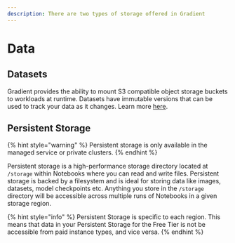 ```yaml
---
description: There are two types of storage offered in Gradient
---
```


# Data

## Datasets

Gradient provides the ability to mount S3 compatible object storage buckets to workloads at runtime.  Datasets have immutable versions that can be used to track your data as it changes.  Learn more [here](private-datasets-repository/).

## Persistent Storage 

{% hint style="warning" %}
Persistent storage is only available in the managed service or private clusters.
{% endhint %}

Persistent storage is a high-performance storage directory located at `/storage` within Notebooks where you can read and write files. Persistent storage is backed by a filesystem and is ideal for storing data like images, datasets, model checkpoints etc.  Anything you store in the `/storage` directory will be accessible across multiple runs of Notebooks in a given storage region. 

{% hint style="info" %}
Persistent Storage is specific to each region. This means that data in your Persistent Storage for the Free Tier is not be accessible from paid instance types, and vice versa.
{% endhint %}

